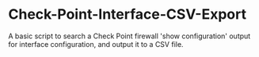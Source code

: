 # Check-Point-Interface-CSV-Export
A basic script to search a Check Point firewall 'show configuration' output for interface configuration, and output it to a CSV file.
